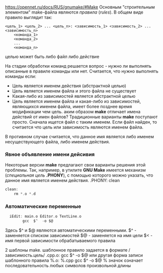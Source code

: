 https://opennet.ru/docs/RUS/gnumake/#Make
Основным "строительным элементом" make-файла являются _правила_ (_rules_). В общем виде правило выглядит так:

    <цель_1> <цель_2> ... <цель_n>: <зависимость_1> <зависимость_2> ... <зависимость_n> 
        <команда_1>
        <команда_2>
        ...
        <команда_n>
целью может быть либо файл либо действие

На стадии обработки команд решается вопрос - нужно ли выполнять описанные в правиле команды или нет. Считается, что нужно выполнять команды если:

- Цель является именем действия (абстрактной целью)
- Цель является именем файла и этого файла не существует
- Какая-либо из зависимостей является абстрактной целью
- Цель является именем файла и какая-либо из зависимостей, являющихся именем файла, имеет более позднее время модификации чем цель.
аким образом **make** отличает имена действий от имен файлов? Традиционные варианты **make** поступают просто. Сначала ищется файл с таким именем. Если файл найден, то считается что цель или зависимость являются именем файла.

В противном случае считается, что данное имя является либо именем несуществующего файла, либо именем действия.

### Явное объявление имени дейсивия
Некоторые версии **make** предлагают свои варианты решения этой проблемы. Так, например, в утилите **GNU Make** имеется механизм (_специальная цель_ **.PHONY**), с помощью которого можно указать, что данное имя является именем действия.
.PHONY: clean
```c
clean:
	rm *.o *.d
```


### Автоматические переменные
```c
  iEdit: main.o Editor.o TextLine.o
        gcc  $^  -o $@
```

Здесь $^ и $@ являются автоматическими переменными.
	$^ - заменяется списком зависимостей
	$@ - заменяется на имя цели
	 $< - имя первой зависимости обрабатываемого правила

2 шаблоны make.
шаблонное правило задается в формате /зависимость.цель/
.cpp.o:
	gcc $^ -o $@
или другая форма записи шаблонного правила
%.o: %.cpp
	gcc $^ -o $@
% значок означает последовательность любых символов произвольной длины